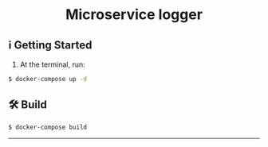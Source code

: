 <h1 align="center">
  Microservice logger
</h1>

## :information_source: Getting Started

1. At the terminal, run:

```bash
$ docker-compose up -d
```

## :hammer_and_wrench: Build

```bash
$ docker-compose build
```
---